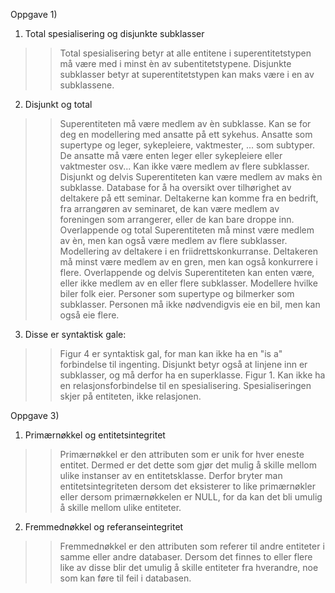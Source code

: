 Oppgave 1)
1. Total spesialisering og disjunkte subklasser
>> Total spesialisering betyr at alle entitene i superentitetstypen må være med i minst èn av subentitetstypene.
>> Disjunkte subklasser betyr at superentitetstypen kan maks være i en av subklassene.

2. Disjunkt og total
>> Superentiteten må være medlem av èn subklasse. Kan se for deg en modellering med ansatte på ett sykehus. Ansatte som supertype og leger, sykepleiere, vaktmester, ... som subtyper. De ansatte må være enten leger eller sykepleiere eller vaktmester osv... Kan ikke være medlem av flere subklasser.
Disjunkt og delvis
>> Superentiteten kan være medlem av maks èn subklasse. Database for å ha oversikt over tilhørighet av deltakere på ett seminar. Deltakerne kan komme fra en bedrift, fra arrangøren av seminaret, de kan være medlem av foreningen som arrangerer, eller de kan bare droppe inn.
Overlappende og total
>> Superentiteten må minst være medlem av èn, men kan også være medlem av flere subklasser. Modellering av deltakere i en friidrettskonkurranse. Deltakeren må minst være medlem av en gren, men kan også konkurrere i flere. 
Overlappende og delvis
>> Superentiteten kan enten være, eller ikke medlem av en eller flere subklasser. Modellere hvilke biler folk eier. Personer som supertype og bilmerker som subklasser. Personen må ikke nødvendigvis eie en bil, men kan også eie flere.

3. Disse er syntaktisk gale:
>> Figur 4 er syntaktisk gal, for man kan ikke ha en "is a" forbindelse til ingenting. Disjunkt betyr også at linjene inn er subklasser, og må derfor ha en superklasse.
>> Figur 1. Kan ikke ha en relasjonsforbindelse til en spesialisering. Spesialiseringen skjer på entiteten, ikke relasjonen.

Oppgave 3)
1. Primærnøkkel og entitetsintegritet
>> Primærnøkkel er den attributen som er unik for hver eneste entitet. Dermed er det dette som gjør det mulig å skille mellom ulike instanser av en entitetsklasse. Derfor bryter man entitetsintegriteten dersom det eksisterer to like primærnøkler eller dersom primærnøkkelen er NULL, for da kan det bli umulig å skille mellom ulike entiteter.
2. Fremmednøkkel og referanseintegritet
>> Fremmednøkkel er den attributen som referer til andre entiteter i samme eller andre databaser. Dersom det finnes to eller flere like av disse blir det umulig å skille entiteter fra hverandre, noe som kan føre til feil i databasen. 
